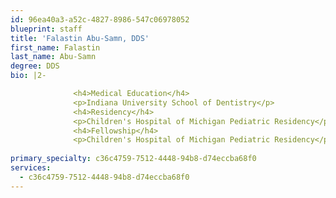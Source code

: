 ```yaml
---
id: 96ea40a3-a52c-4827-8986-547c06978052
blueprint: staff
title: 'Falastin Abu-Samn, DDS'
first_name: Falastin
last_name: Abu-Samn
degree: DDS
bio: |2-

              <h4>Medical Education</h4>
              <p>Indiana University School of Dentistry</p>
              <h4>Residency</h4>
              <p>Children's Hospital of Michigan Pediatric Residency</p>
              <h4>Fellowship</h4>
              <p>Children's Hospital of Michigan Pediatric Residency</p>
          
primary_specialty: c36c4759-7512-4448-94b8-d74eccba68f0
services:
  - c36c4759-7512-4448-94b8-d74eccba68f0
---
```

